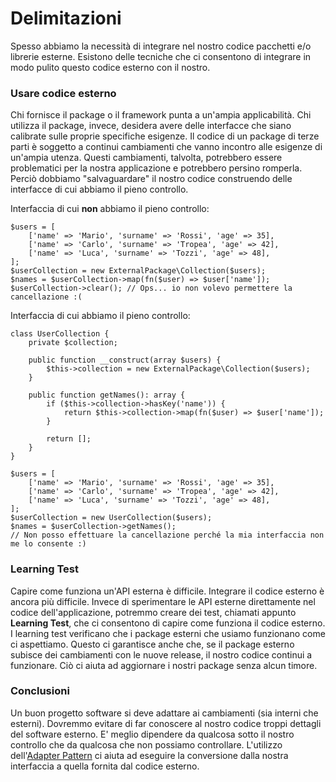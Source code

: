# Delimitazioni

Spesso abbiamo la necessità di integrare nel nostro codice pacchetti e/o librerie esterne. Esistono delle tecniche che ci consentono di integrare in modo pulito questo codice esterno con il nostro.

### Usare codice esterno

Chi fornisce il package o il framework punta a un'ampia applicabilità. Chi utilizza il package, invece, desidera avere delle interfacce che siano calibrate sulle proprie specifiche esigenze. Il codice di un package di terze parti è soggetto a continui cambiamenti che vanno incontro alle esigenze di un'ampia utenza. Questi cambiamenti, talvolta, potrebbero essere problematici per la nostra applicazione e potrebbero persino romperla. Perciò dobbiamo "salvaguardare" il nostro codice construendo delle interfacce di cui abbiamo il pieno controllo.

Interfaccia di cui **non** abbiamo il pieno controllo:

```text
$users = [
    ['name' => 'Mario', 'surname' => 'Rossi', 'age' => 35],
    ['name' => 'Carlo', 'surname' => 'Tropea', 'age' => 42],
    ['name' => 'Luca', 'surname' => 'Tozzi', 'age' => 48],
];
$userCollection = new ExternalPackage\Collection($users);
$names = $userCollection->map(fn($user) => $user['name']);
$userCollection->clear(); // Ops... io non volevo permettere la cancellazione :(
```

Interfaccia di cui abbiamo il pieno controllo:

```text
class UserCollection {
    private $collection;

    public function __construct(array $users) {
        $this->collection = new ExternalPackage\Collection($users);
    }

    public function getNames(): array {
        if ($this->collection->hasKey('name')) {
            return $this->collection->map(fn($user) => $user['name']);
        }

        return [];
    }
}

$users = [
    ['name' => 'Mario', 'surname' => 'Rossi', 'age' => 35],
    ['name' => 'Carlo', 'surname' => 'Tropea', 'age' => 42],
    ['name' => 'Luca', 'surname' => 'Tozzi', 'age' => 48],
];
$userCollection = new UserCollection($users);
$names = $userCollection->getNames();
// Non posso effettuare la cancellazione perché la mia interfaccia non me lo consente :)
```

### Learning Test

Capire come funziona un'API esterna è difficile. Integrare il codice esterno è ancora più difficile. Invece di sperimentare le API esterne direttamente nel codice dell'applicazione, potremmo creare dei test, chiamati appunto **Learning Test**, che ci consentono di capire come funziona il codice esterno. I learning test verificano che i package esterni che usiamo funzionano come ci aspettiamo. Questo ci garantisce anche che, se il package esterno subisce dei cambiamenti con le nuove release, il nostro codice continui a funzionare. Ciò ci aiuta ad aggiornare i nostri package senza alcun timore.

### Conclusioni

Un buon progetto software si deve adattare ai cambiamenti \(sia interni che esterni\). Dovremmo evitare di far conoscere al nostro codice troppi dettagli del software esterno. E' meglio dipendere da qualcosa sotto il nostro controllo che da qualcosa che non possiamo controllare. L'utilizzo dell'[Adapter Pattern](https://it.wikipedia.org/wiki/Adapter_pattern) ci aiuta ad eseguire la conversione dalla nostra interfaccia a quella fornita dal codice esterno.

